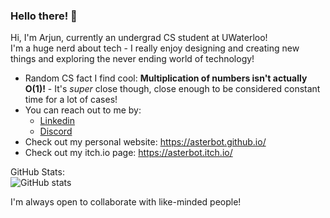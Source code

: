### Hello there! 👋

<!--
**asterbot/asterbot** is a ✨ _special_ ✨ repository because its `README.md` (this file) appears on your GitHub profile.

Here are some ideas to get you started:

- 🔭 I’m currently working on ...
- 🌱 I’m currently learning ...
- 👯 I’m looking to collaborate on ...
- 🤔 I’m looking for help with ...
- 💬 Ask me about ...
- 📫 How to reach me: ...
- 😄 Pronouns: ...
- ⚡ Fun fact: ...

[![GitHub Streak](https://github-readme-streak-stats.herokuapp.com/?user=asterbot&show_icons=true&theme=dark)](https://git.io/streak-stats)
<br>![trophies](https://github-profile-trophy.vercel.app/?username=asterbot&theme=onestar&column=4&margin-w=10&margin-h=10)  
<br>![My GitHub stats](https://github-readme-stats.vercel.app/api?username=asterbot&show_icons=true&theme=dark)
<br>[![Top Langs](https://github-readme-stats.vercel.app/api/top-langs/?username=asterbot&show_icons=true&theme=dark)](https://github.com/asterbot/github-readme-stats)

- 💬 Reach me on discord
<br> ![asterbot#6439](https://dcbadge.vercel.app/api/shield/377810036669415425?compact=true)
Hi, I'm Arjun and I'm a current undergraduate student studying CS@University of Waterloo<br>
- ⚡ Fun fact: Multiplication isn't actually O(1) [it's super close though]
- How to reach me: <br>
  I'm always looking for opportunities to connect and collaborate with like-minded individuals! <br>
  You can reach me via [Linkedin](https://www.linkedin.com/in/arjun-sodhi/) or [Discord](https://discordapp.com/users/377810036669415425)
  

-->
Hi, I'm Arjun, currently an undergrad CS student at UWaterloo! \
I'm a huge nerd about tech - I really enjoy designing and creating new things and exploring the never ending world of technology!
- Random CS fact I find cool: **Multiplication of numbers isn't actually O(1)!** - It's _super_ close though, close enough to be considered constant time for a lot of cases! 
- You can reach out to me by:
  - [Linkedin](https://www.linkedin.com/in/arjun-sodhi/)
  - [Discord](https://discordapp.com/users/377810036669415425)
- Check out my personal website: https://asterbot.github.io/
- Check out my itch.io page: https://asterbot.itch.io/ 

GitHub Stats: \
![GitHub stats](https://github-readme-stats.vercel.app/api?username=asterbot\&rank_icon=github&theme=tokyonight)

I'm always open to collaborate with like-minded people!

